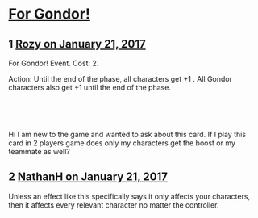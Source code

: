 # [For Gondor!](https://community.fantasyflightgames.com/topic/240427-for-gondor/)

## 1 [Rozy on January 21, 2017](https://community.fantasyflightgames.com/topic/240427-for-gondor/?do=findComment&comment=2601754)

For Gondor!
Event. Cost: 2.

Action: Until the end of the phase, all characters get +1 . All Gondor characters also get +1 until the end of the phase.

 

 

Hi I am new to the game and wanted to ask about this card. If I play this card in 2 players game does only my characters get the boost or my teammate as well?

## 2 [NathanH on January 21, 2017](https://community.fantasyflightgames.com/topic/240427-for-gondor/?do=findComment&comment=2601786)

Unless an effect like this specifically says it only affects your characters, then it affects every relevant character no matter the controller.

